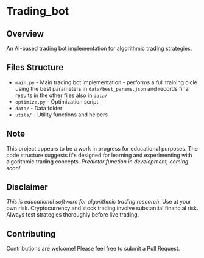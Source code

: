 # Trading_bot

## Overview

An AI-based trading bot implementation for algorithmic trading strategies.

## Files Structure

- `main.py` - Main trading bot implementation - performs a full training cicle using the best parameters in `data/best_params.json` and records final results in the other files also in `data/`
- `optimize.py` - Optimization script
- `data/` - Data folder
- `utils/` - Utility functions and helpers

## Note

This project appears to be a work in progress for educational purposes. The code structure suggests it's designed for learning and experimenting with algorithmic trading concepts.
*Predictor function in development, coming soon!*

## Disclaimer

*This is educational software for algorithmic trading research*. Use at your own risk. Cryptocurrency and stock trading involve substantial financial risk. Always test strategies thoroughly before live trading.

## Contributing

Contributions are welcome! Please feel free to submit a Pull Request.